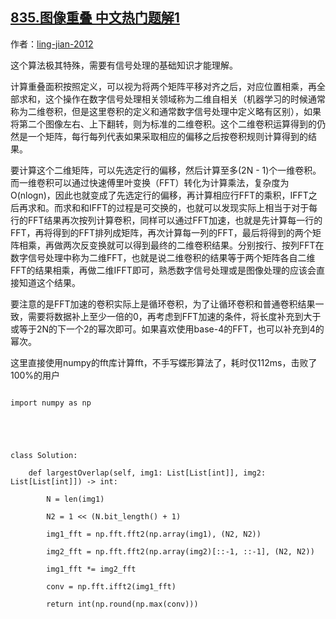 ## [835.图像重叠 中文热门题解1](https://leetcode.cn/problems/image-overlap/solutions/100000/ni-ke-neng-wu-fa-xiang-xiang-de-on2lognd-gc5j)

作者：[ling-jian-2012](https://leetcode.cn/u/ling-jian-2012)

这个算法极其特殊，需要有信号处理的基础知识才能理解。

计算重叠面积按照定义，可以视为将两个矩阵平移对齐之后，对应位置相乘，再全部求和，这个操作在数字信号处理相关领域称为二维自相关（机器学习的时候通常称为二维卷积，但是这里卷积的定义和通常数字信号处理中定义略有区别），如果将第二个图像左右、上下翻转，则为标准的二维卷积。这个二维卷积运算得到的仍然是一个矩阵，每行每列代表如果采取相应的偏移之后按卷积规则计算得到的结果。

要计算这个二维矩阵，可以先选定行的偏移，然后计算至多(2N - 1)个一维卷积。而一维卷积可以通过快速傅里叶变换（FFT）转化为计算乘法，复杂度为O(nlogn)，因此也就变成了先选定行的偏移，再计算相应行FFT的乘积，IFFT之后再求和。而求和和IFFT的过程是可交换的，也就可以发现实际上相当于对于每行的FFT结果再次按列计算卷积，同样可以通过FFT加速，也就是先计算每一行的FFT，再将得到的FFT排列成矩阵，再次计算每一列的FFT，最后将得到的两个矩阵相乘，再做两次反变换就可以得到最终的二维卷积结果。分别按行、按列FFT在数字信号处理中称为二维FFT，也就是说二维卷积的结果等于两个矩阵各自二维FFT的结果相乘，再做二维IFFT即可，熟悉数字信号处理或是图像处理的应该会直接知道这个结果。

要注意的是FFT加速的卷积实际上是循环卷积，为了让循环卷积和普通卷积结果一致，需要将数据补上至少一倍的0，再考虑到FFT加速的条件，将长度补充到大于或等于2N的下一个2的幂次即可。如果喜欢使用base-4的FFT，也可以补充到4的幂次。

这里直接使用numpy的fft库计算fft，不手写蝶形算法了，耗时仅112ms，击败了100%的用户

```python3
import numpy as np


class Solution:
    def largestOverlap(self, img1: List[List[int]], img2: List[List[int]]) -> int:
        N = len(img1)
        N2 = 1 << (N.bit_length() + 1)
        img1_fft = np.fft.fft2(np.array(img1), (N2, N2))
        img2_fft = np.fft.fft2(np.array(img2)[::-1, ::-1], (N2, N2))
        img1_fft *= img2_fft
        conv = np.fft.ifft2(img1_fft)
        return int(np.round(np.max(conv)))
```
